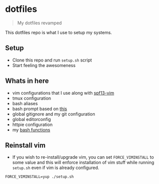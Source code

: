 # dotfiles

> My dotfiles revamped

This dotfiles repo is what I use to setup my systems.

## Setup

- Clone this repo and run `setup.sh` script
- Start feeling the awesomeness

## Whats in here

- vim configurations that I use along with [spf13-vim](https://github.com/techgaun/spf13-vim)
- tmux configuration
- bash aliases
- bash prompt based on [this](https://github.com/mathiasbynens/dotfiles/blob/master/.bash_prompt)
- global gitignore and my git configuration
- global editorconfig
- httpie configuration
- my [bash functions](.functions)

## Reinstall vim

- If you wish to re-install/upgrade vim, you can set `FORCE_VIMINSTALL` to some value and
this will enforce installation of vim stuff while running `setup.sh` even if vim is already configured.

```shell
FORCE_VIMINSTALL=yup ./setup.sh
```
